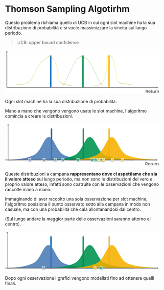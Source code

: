# Thomson Sampling Algotirhm

Questo problema richiama quello di UCB in cui ogni slot machine ha la sua distribuzione di probabilità e si vuole massimizzare la vincita sul lungo periodo.

> UCB: upper bound confidence

![distribuzioni e valori attesi](img/001.png)

Ogni slot machine ha la sua distribuzione di probabilità.

Mano a mano che vengono vengono usate le slot machine, l'algoritmo comincia a creare le distribuzioni.

![distribuzioni e osservazioni](img/002.png)

Queste distribuzioni a campana **rappresentano dove ci aspettiamo che sia il valore atteso** sul lungo periodo, ma non sono le distribuzioni del vero e proprio valore atteso, infatti sono costruite con le osservazioni che vengono raccolte mano a mano.

Immaginando di aver raccolto una sola osservazione per slot machine, l'algoritmo posiziona il punto osservato sotto alla campana in modo non casuale, ma con una probabilità che cala allontanandosi dal centro.

(Sul lungo andare la maggior parte delle osservazioni saranno attorno al centro).

![posizionamento delle osservazioni nella distribuzione](img/003.png)

Dopo ogni osservazione i grafici vengono modellati fino ad ottenere quelli finali.
